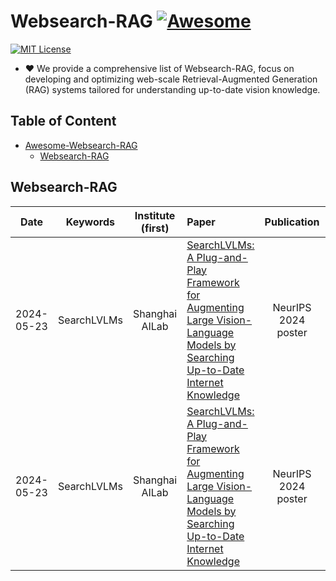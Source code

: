 # Websearch-RAG [![Awesome](https://awesome.re/badge.svg)](https://awesome.re)

[![MIT License](https://img.shields.io/badge/license-MIT-green.svg)](https://opensource.org/licenses/MIT)

- ❤ We provide a comprehensive list of Websearch-RAG, focus on developing and optimizing web-scale Retrieval-Augmented Generation (RAG) systems tailored for understanding up-to-date vision knowledge.



## Table of Content

- [Awesome-Websearch-RAG](#awesome-llm-3D)
  - [Websearch-RAG](#Websearch-RAG)




## Websearch-RAG

|  Date |       Keywords       |    Institute (first)   | Paper                                                                                                                                                                               | Publication | Code | Others | 
| :-----: | :------------------: | :--------------: | :---------------------------------------------------------------------------------------------------------------------------------------------------------------------------------- | :---------: | :---------:| :---------:
| 2024-05-23 | SearchLVLMs | Shanghai AILab | [SearchLVLMs: A Plug-and-Play Framework for Augmenting Large Vision-Language Models by Searching Up-to-Date Internet Knowledge](https://openreview.net/forum?id=leeosk2RAM&referrer=%5Bthe%20profile%20of%20Chuanhao%20Li%5D(%2Fprofile%3Fid%3D~Chuanhao_Li2)) | NeurIPS 2024 poster |  [code](https://github.com/NeverMoreLCH/SearchLVLMs) | [project](https://nevermorelch.github.io/SearchLVLMs.github.io/) |
| 2024-05-23 | SearchLVLMs | Shanghai AILab | [SearchLVLMs: A Plug-and-Play Framework for Augmenting Large Vision-Language Models by Searching Up-to-Date Internet Knowledge](https://openreview.net/forum?id=leeosk2RAM&referrer=%5Bthe%20profile%20of%20Chuanhao%20Li%5D(%2Fprofile%3Fid%3D~Chuanhao_Li2)) | NeurIPS 2024 poster |  [code](https://github.com/NeverMoreLCH/SearchLVLMs) | [project](https://nevermorelch.github.io/SearchLVLMs.github.io/) |


